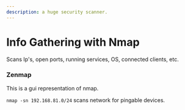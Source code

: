 ```yaml
---
description: a huge security scanner.
---
```


# Info Gathering with Nmap

Scans Ip's, open ports, running services, OS, connected clients, etc.

### Zenmap&#x20;

This is a gui representation of nmap.

`nmap -sn 192.168.81.0/24` scans network for pingable devices.

